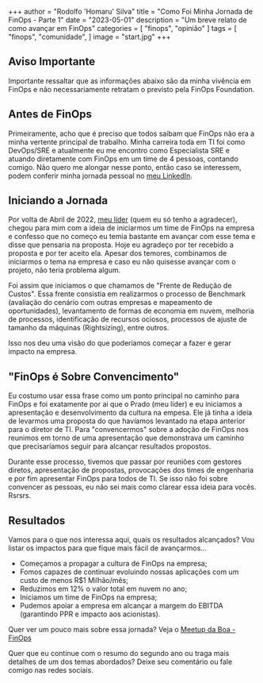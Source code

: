 +++
author = "Rodolfo 'Homaru' Silva"
title = "Como Foi Minha Jornada de FinOps - Parte 1"
date = "2023-05-01"
description = "Um breve relato de como avançar em FinOps"
categories = [
    "finops",
    "opinião"
]
tags = [
    "finops",
    "comunidade",
]
image = "start.jpg"
+++

## Aviso Importante

Importante ressaltar que as informações abaixo são da minha vivência em FinOps e não necessariamente retratam o previsto pela FinOps Foundation.

## Antes de FinOps

Primeiramente, acho que é preciso que todos saibam que FinOps não era a minha vertente principal de trabalho. Minha carreira toda em TI foi como DevOps/SRE e atualmente eu me encontro como Especialista SRE e atuando diretamente com FinOps em um time de 4 pessoas, contando comigo.
Não quero me alongar nesse ponto, então caso se interessem, podem conferir minha jornada pessoal no [meu LinkedIn](https://www.linkedin.com/in/rodolfo-dos-santos-silva-a3bba592/).

## Iniciando a Jornada

Por volta de Abril de 2022, [meu líder](https://www.linkedin.com/in/luizfprado/) (quem eu só tenho a agradecer), chegou para mim com a ideia de iniciarmos um time de FinOps na empresa e confesso que no começo eu temia bastante em avançar com esse tema e disse que pensaria na proposta. Hoje eu agradeço por ter recebido a proposta e por ter aceito ela.
Apesar dos temores, combinamos de iniciarmos o tema na empresa e caso eu não quisesse avançar com o projeto, não teria problema algum.

Foi assim que iniciamos o que chamamos de "Frente de Redução de Custos". Essa frente consistia em realizarmos o processo de Benchmark (avaliação do cenário com outras empresas e mapeamento de oportunidades), levantamento de formas de economia em nuvem, melhoria de processos, identificação de recursos ociosos, processos de ajuste de tamanho da máquinas (Rightsizing), entre outros.

Isso nos deu uma visão do que poderíamos começar a fazer e gerar impacto na empresa.

## "FinOps é Sobre Convencimento"

Eu costumo usar essa frase como um ponto principal no caminho para FinOps e foi exatamente por ai que o Prado (meu líder) e eu iniciamos a apresentação e desenvolvimento da cultura na empesa.
Ele já tinha a ideia de levarmos uma proposta do que havíamos levantado na etapa anterior para o diretor de TI. Para "convencermos" sobre a adoção de FinOps nos reunimos em torno de uma apresentação que demonstrava um caminho que precisaríamos seguir para alcançar resultados propostos.

Durante esse processo, tivemos que passar por reuniões com gestores diretos, apresentação de propostas, provocações dos times de engenharia e por fim apresentar FinOps para todos de TI.
Se isso não foi sobre convencer as pessoas, eu não sei mais como clarear essa ideia para vocês. Rsrsrs.

## Resultados

Vamos para o que nos interessa aqui, quais os resultados alcançados?
Vou listar os impactos para que fique mais fácil de avançarmos...
- Começamos a propagar a cultura de FinOps na empresa;
- Fomos capazes de continuar evoluindo nossas aplicações com um custo de menos R$1 Milhão/mês;
- Reduzimos em 12% o valor total em nuvem no ano;
- Iniciamos um time de FinOps na empresa;
- Pudemos apoiar a empresa em alcançar a margem do EBITDA (garantindo PPR e impacto aos acionistas).

Quer ver um pouco mais sobre essa jornada? Veja o [Meetup da Boa - FinOps](https://www.youtube.com/live/AqM9W57wPaI?feature=share)

Quer que eu continue com o resumo do segundo ano ou traga mais detalhes de um dos temas abordados?
Deixe seu comentário ou fale comigo nas redes sociais.